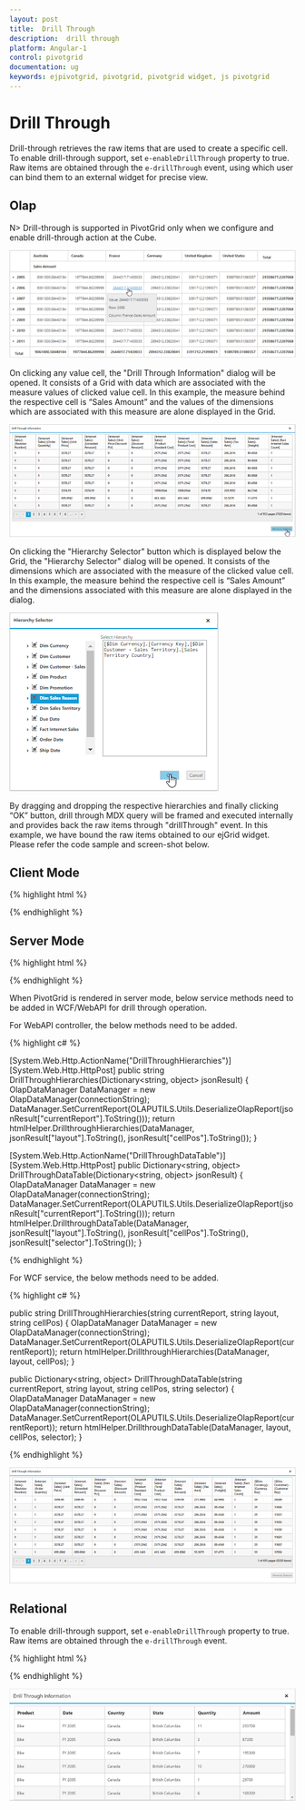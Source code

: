 ```yaml
---
layout: post
title:  Drill Through
description:  drill through
platform: Angular-1
control: pivotgrid
documentation: ug
keywords: ejpivotgrid, pivotgrid, pivotgrid widget, js pivotgrid 
---
```


# Drill Through

Drill-through retrieves the raw items that are used to create a specific cell. To enable drill-through support, set `e-enableDrillThrough` property to true. Raw items are obtained through the `e-drillThrough` event, using which user can bind them to an external widget for precise view. 

## Olap

N> Drill-through is supported in PivotGrid only when we configure and enable drill-through action at the Cube. 

![](DrillThrough_images/pivotgrid.png)

On clicking any value cell, the "Drill Through Information" dialog will be opened.  It consists of a Grid with data which are associated with the measure values of clicked value cell. In this example, the measure behind the respective cell is “Sales Amount” and the values of the dimensions which are associated with this measure are alone displayed in the Grid. 

![](DrillThrough_images/DrillThroughData.png)

On clicking the "Hierarchy Selector" button which is displayed below the Grid, the "Hierarchy Selector" dialog will be opened. It consists of the dimensions which are associated with the measure of the clicked value cell. In this example, the measure behind the respective cell is “Sales Amount” and the dimensions associated with this measure are alone displayed in the dialog.   

![](DrillThrough_images/hierarchy_selector.png)

By dragging and dropping the respective hierarchies and finally clicking “OK” button, drill through MDX query will be framed and executed internally and provides back the raw items through "drillThrough" event. In this example, we have bound the raw items obtained to our ejGrid widget. Please refer the code sample and screen-shot below.

## Client Mode

{% highlight html %}

<div ng-controller="PivotGridCtrl">
    <div id="PivotGrid1" ej-pivotgrid e-datasource="datasource" e-enableDrillThrough="true" e-drillThrough="drilledData" />
</div>
<script>
    angular.module("PivotGridApp",["ejangular"]).controller('PivotGridCtrl', function ($scope) {
        $scope.dataSource = {
            ///...
        };
        $scope.datasource = $scope.dataSource;
        $scope.drilledData = function (args) {
            $(".e-dialog, .clientDialog, .tableDlg").remove();
            gridData = JSON.parse(args.data);
            var dialogContent = ej.buildTag("div#" + this._id + "_tableDlg.tableDlg", $("<div id=\"Grid1\"></div>"))[0].outerHTML;
            var dialogFooter = ej.buildTag("div", ej.buildTag("button#btnOK.dialogBtnOK", "Hierarchy Selector")[0].outerHTML, { "float": "right", "margin": "-5px 0 6px" })[0].outerHTML
            ejDialog = ej.buildTag("div#clientDialog.clientDialog", dialogContent + dialogFooter, { "opacity": "1" }).attr("title", "Drill Through Information")[0].outerHTML;
            $(ejDialog).appendTo("#" + this._id);
            $("#btnOK").ejButton().css({ margin: "30px 0 20px 0" });
            $("#Grid1").ejGrid({
                dataSource: gridData,
                allowPaging: true,
                allowTextWrap: true,
                pageSettings: { pageSize: 8 }
            });
            this.element.find(".clientDialog").ejDialog({ width: "70%", content: "#" + this._id, enableResize: false, close: ej.proxy(ej.Pivot.closePreventPanel, this) });
            var pivotGrid = $("#" + this._id).data("ejPivotGrid");
            $("#btnOK").click(function () {
                ej.Pivot.createHierarchySelector(pivotGrid);
            });
        };
    })
</script>

{% endhighlight %}

## Server Mode

{% highlight html %}

<div ng-controller="PivotGridCtrl">
    <div id="PivotGrid1" ej-pivotgrid e-url="url" e-enableDrillThrough="true" e-drillThrough="drilledData" />
</div>
<script>
    angular.module("PivotGridApp",["ejangular"]).controller('PivotGridCtrl', function ($scope) {
        $scope.url = "/Olap";
        $scope.drilledData = function (args) {
            $(".e-dialog, .clientDialog, .tableDlg").remove();
            gridData = JSON.parse(args.data.d[1].Value);
            var dialogContent = ej.buildTag("div#" + this._id + "_tableDlg.tableDlg", $("<div id=\"Grid1\"></div>"))[0].outerHTML;
            var dialogFooter = ej.buildTag("div", ej.buildTag("button#btnOK.dialogBtnOK", "Hierarchy Selector")[0].outerHTML, { "float": "right", "margin": "-5px 0 6px" })[0].outerHTML
            ejDialog = ej.buildTag("div#clientDialog.clientDialog", dialogContent + dialogFooter, { "opacity": "1" }).attr("title", "Drill Through Information")[0].outerHTML;
            $(ejDialog).appendTo("#" + this._id);
            $("#btnOK").ejButton().css({ margin: "30px 0 20px 0" });
            $("#Grid1").ejGrid({
                dataSource: gridData,
                allowPaging: true,
                allowTextWrap: true,
                pageSettings: { pageSize: 8 }
            });
            this.element.find(".clientDialog").ejDialog({ width: "70%", content: "#" + this._id, enableResize: false, close: ej.proxy(ej.Pivot.closePreventPanel, this) });
            var pivotGrid = this;
            $("#btnOK").click(function () {
                $(".e-dialog, .clientDialog, .tableDlg").remove();
                if (pivotGrid.model.operationalMode == ej.PivotGrid.OperationalMode.ServerMode) {
                    pivotGrid._waitingPopup.show()
                    pivotGrid.doAjaxPost("POST", pivotGrid.model.url + "/" + pivotGrid.model.serviceMethodSettings.drillThroughHierarchies, JSON.stringify({ "currentReport": JSON.parse(pivotGrid.getOlapReport()).Report, "layout": pivotGrid.model.layout, "cellPos": "", "customObject": JSON.stringify(pivotGrid.model.customObject) }), function (args) {
                        ej.Pivot.createHierarchySelector(pivotGrid, args);
                    })
                }
            });
        };
    })
</script>

{% endhighlight %}

When PivotGrid is rendered in server mode, below service methods need to be added in WCF/WebAPI for drill through operation.

For WebAPI controller, the below methods need to be added.

{% highlight c# %}

[System.Web.Http.ActionName("DrillThroughHierarchies")]
[System.Web.Http.HttpPost]
public string DrillThroughHierarchies(Dictionary<string, object> jsonResult)
{
    OlapDataManager DataManager = new OlapDataManager(connectionString);              
    DataManager.SetCurrentReport(OLAPUTILS.Utils.DeserializeOlapReport(jsonResult["currentReport"].ToString()));
    return htmlHelper.DrillthroughHierarchies(DataManager, jsonResult["layout"].ToString(), jsonResult["cellPos"].ToString());
}

[System.Web.Http.ActionName("DrillThroughDataTable")]
[System.Web.Http.HttpPost]
public Dictionary<string, object> DrillThroughDataTable(Dictionary<string, object> jsonResult)
{
    OlapDataManager DataManager = new OlapDataManager(connectionString);
    DataManager.SetCurrentReport(OLAPUTILS.Utils.DeserializeOlapReport(jsonResult["currentReport"].ToString()));
    return htmlHelper.DrillthroughDataTable(DataManager, jsonResult["layout"].ToString(), jsonResult["cellPos"].ToString(), jsonResult["selector"].ToString());
}  

{% endhighlight %}

For WCF service, the below methods need to be added. 

{% highlight c# %}

public string DrillThroughHierarchies(string currentReport, string layout, string cellPos)
{
    OlapDataManager DataManager = new OlapDataManager(connectionString);
    DataManager.SetCurrentReport(OLAPUTILS.Utils.DeserializeOlapReport(currentReport));
    return htmlHelper.DrillthroughHierarchies(DataManager, layout, cellPos);
}

public Dictionary<string, object> DrillThroughDataTable(string currentReport, string layout, string cellPos, string selector)
{
    OlapDataManager DataManager = new OlapDataManager(connectionString);
    DataManager.SetCurrentReport(OLAPUTILS.Utils.DeserializeOlapReport(currentReport));
    return htmlHelper.DrillthroughDataTable(DataManager, layout, cellPos, selector);
}

{% endhighlight %}

![](DrillThrough_images/drill_data.png)

## Relational

To enable drill-through support, set `e-enableDrillThrough` property to true. Raw items are obtained through the `e-drillThrough` event.

{% highlight html %}

<div ng-controller="PivotGridCtrl">
    <div id="PivotGrid1" ej-pivotgrid e-url="url" e-enableDrillThrough="true" e-drillThrough="drilledData" />
</div>
<script>
    angular.module("PivotGridApp",["ejangular"]).controller('PivotGridCtrl', function ($scope) {
        $scope.url = "/Olap";
        $scope.drilledData = function (args) {
            gridData = args.selectedData;
            var dialogContent = ej.buildTag("div#Grid1", {height:"50px"})[0].outerHTML;
            ejDialog = ej.buildTag("div#clientDialog.clientDialog", dialogContent, { "opacity": "1" }).attr("title", "Drill Through Information")[0].outerHTML;
            $(ejDialog).appendTo("#" + this._id);
            this.element.find(".clientDialog").ejDialog({ width: "70%", height: "100%", content: "#" + this._id, enableResize: false, close: ej.proxy(ej.Pivot.closePreventPanel, this) });
            $("#Grid1").ejGrid({
            dataSource: gridData
        });
    }
})
</script>

{% endhighlight %}

![](DrillThrough_images/DrillThroughRelational.png)